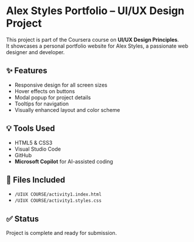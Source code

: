 # Alex Styles Portfolio – UI/UX Design Project

This project is part of the Coursera course on **UI/UX Design Principles**.  
It showcases a personal portfolio website for Alex Styles, a passionate web designer and developer.

## ✨ Features

- Responsive design for all screen sizes
- Hover effects on buttons
- Modal popup for project details
- Tooltips for navigation
- Visually enhanced layout and color scheme

## 💡 Tools Used

- HTML5 & CSS3
- Visual Studio Code
- GitHub
- **Microsoft Copilot** for AI-assisted coding

## 📁 Files Included

- `/UIUX COURSE/activity1.index.html`
- `/UIUX COURSE/activity1.styles.css`

## ✅ Status

Project is complete and ready for submission.
